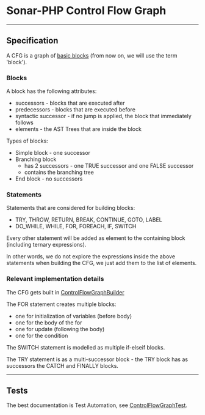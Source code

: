 # Sonar-PHP Control Flow Graph

----
## Specification

A CFG is a graph of [basic blocks](https://en.wikipedia.org/wiki/Basic_block) (from now on, we will use the term 'block').

### Blocks

A block has the following attributes:

* successors - blocks that are executed after
* predecessors - blocks that are executed before
* syntactic successor - if no jump is applied, the block that immediately follows
* elements - the AST Trees that are inside the block

Types of blocks:

* Simple block - one successor
* Branching block
  - has 2 successors - one TRUE successor and one FALSE successor
  - contains the branching tree
* End block - no successors

### Statements

Statements that are considered for building blocks:

* TRY, THROW, RETURN, BREAK, CONTINUE, GOTO, LABEL
* DO_WHILE, WHILE, FOR, FOREACH, IF, SWITCH

Every other statement will be added as element to the containing block (including ternary expressions).

In other words, we do not explore the expressions inside the above statements when building the CFG, we just add them to the list of elements.

### Relevant implementation details

The CFG gets built in [ControlFlowGraphBuilder](php-frontend/src/main/java/org/sonar/php/cfg/ControlFlowGraphBuilder.java)

The FOR statement creates multiple blocks:

- one for initialization of variables (before body)
- one for the body of the for
- one for update (following the body)
- one for the condition

The SWITCH statement is modelled as multiple if-elseif blocks.

The TRY statement is as a multi-successor block - the TRY block has as successors the CATCH and FINALLY blocks.

----
## Tests

The best documentation is Test Automation, see [ControlFlowGraphTest](php-frontend/src/test/java/org/sonar/php/cfg/ControlFlowGraphTest.java).
